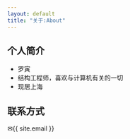 ```yaml
---
layout: default
title: "关于:About"
---
```


## 个人简介

* 罗寅
* 结构工程师，喜欢与计算机有关的一切
* 现居上海 

## 联系方式

<p>&#9993;{{ site.email }} </p>

